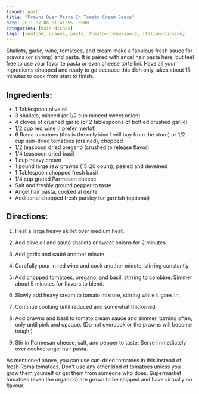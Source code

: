```yaml
---
layout: post
title: "Prawns Over Pasta In Tomato Cream Sauce"
date: 2011-07-06 01:41:55 -0500
categories: [main-dishes]
tags: [seafood, prawns, pasta, tomato-cream-sauce, italian-cuisine]
---
```

Shallots, garlic, wine, tomatoes, and cream make a fabulous fresh
sauce for prawns (or shrimp) and pasta. It is paired with angel hair
pasta here, but feel free to use your favorite pasta or even cheese
tortellini. Have all your ingredients chopped and ready to go because
this dish only takes about 15 minutes to cook from start to finish.

## Ingredients:

* 1 Tablespoon olive oil
* 3 shallots, minced (or 1/2 cup minced sweet onion)
* 4 cloves of crushed garlic (or 2 tablespoons of bottled crushed garlic)
* 1/2 cup red wine (I prefer merlot)
* 6 Roma tomatoes (this is the only kind I will buy from the store) or 1/2 cup sun-dried tomatoes (drained), chopped
* 1/2 teaspoon dried oregano (crushed to release flavor)
* 1/4 teaspoon dried basil
* 1 cup heavy cream
* 1 pound large raw prawns (15-20 count), peeled and deveined
* 1 Tablespoon chopped fresh basil
* 1/4 cup grated Parmesan cheese
* Salt and freshly ground pepper to taste
* Angel hair pasta, cooked al dente
* Additional chopped fresh parsley for garnish (optional)

## Directions:

1.  Heat a large heavy skillet over medium heat. 

1.  Add olive oil and sauté shallots or sweet onions for 2 minutes. 

1.  Add garlic and sauté another minute. 

1.  Carefully pour in red wine and cook another minute, stirring constantly. 

1.  Add chopped tomatoes, oregano, and basil, stirring to combine. Simmer about 5 minutes for flavors to blend. 

1.  Slowly add heavy cream to tomato mixture, stirring while it goes in. 

1.  Continue cooking until reduced and somewhat thickened. 

1.  Add prawns and basil to tomato cream sauce and simmer, turning often, only until pink and opaque. (Do not overcook or the prawns will become tough.) 

1.  Stir in Parmesan cheese, salt, and pepper to taste. Serve immediately over cooked angel hair pasta. 

As mentioned above, you can use sun-dried tomatoes in this instead of
fresh Roma tomatoes. Don't use any other kind of tomatoes unless you
grow them yourself or get them from someone who does. Supermarket
tomatoes (even the organics) are grown to be shipped and have
virtually no flavour.

